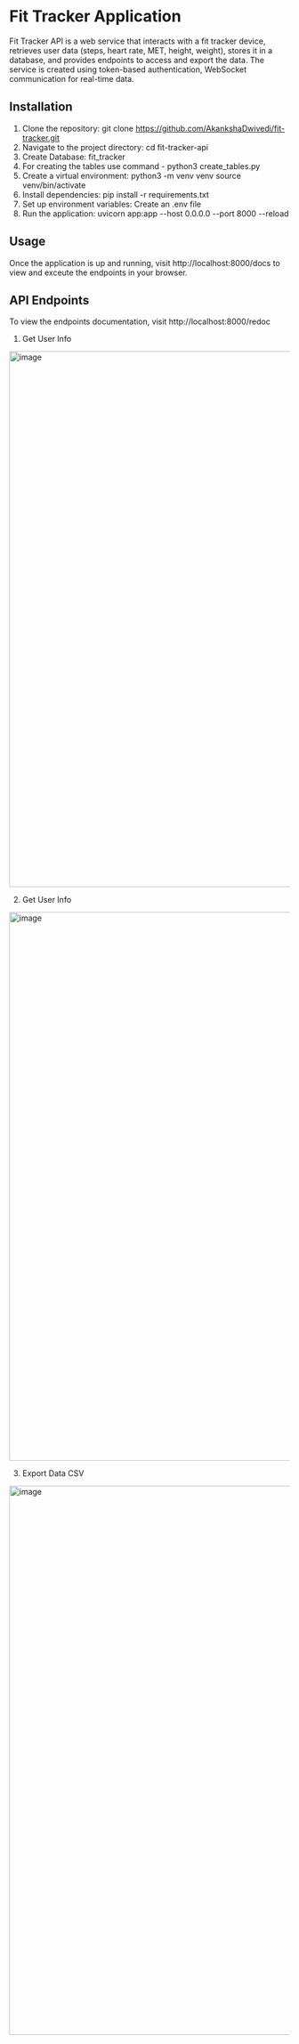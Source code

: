 # Fit Tracker Application

Fit Tracker API is a web service that interacts with a fit tracker device, retrieves user data (steps, heart rate, MET, height, weight), 
stores it in a database, and provides endpoints to access and export the data. 
The service is created using token-based authentication, WebSocket communication for real-time data.


## Installation

1. Clone the repository: git clone https://github.com/AkankshaDwivedi/fit-tracker.git
2. Navigate to the project directory: cd fit-tracker-api
3. Create Database: fit_tracker
4. For creating the tables use command - python3 create_tables.py
5. Create a virtual environment:
    python3 -m venv venv
    source venv/bin/activate
6. Install dependencies: pip install -r requirements.txt
7. Set up environment variables: Create an .env file
8. Run the application: uvicorn app:app --host 0.0.0.0 --port 8000 --reload


## Usage
Once the application is up and running, visit http://localhost:8000/docs to view and exceute the endpoints in your browser.


## API Endpoints
To view the endpoints documentation, visit http://localhost:8000/redoc

1. Get User Info
<img width="963" alt="image" src="https://github.com/user-attachments/assets/00bc6831-e4f5-4b9b-952a-bfe795fb1fbc" />

2. Get User Info
<img width="986" alt="image" src="https://github.com/user-attachments/assets/1bf9f3c3-a472-4b5a-8a96-d8ae5a0f5989" />

3. Export Data CSV
<img width="987" alt="image" src="https://github.com/user-attachments/assets/07010982-6fc3-48b7-8476-84e1eb7be869" />
